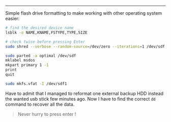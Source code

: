 
---

Simple flash drive formatting to make working with other operating system easier:

```bash
# find the desired device name
lsblk -o NAME,KNAME,FSTYPE,TYPE,SIZE

# check twice before pressing Enter
sudo shred --verbose --random-source=/dev/zero --iterations=1 /dev/sdf

sudo parted -a optimal /dev/sdf
mklabel msdos
mkpart primary 1 -1
print
quit

sudo mkfs.vfat -I /dev/sdf1
```

Have to admit that I managed to reformat one external backup HDD instead the wanted usb stick few minutes ago. Now I have to find the correct `dd` command to recover all the data.

>Never hurry to press enter !
